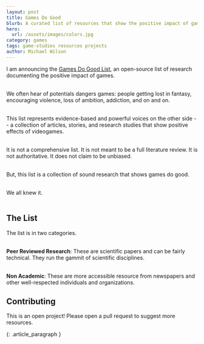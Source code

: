 ```yaml
---
layout: post
title: Games Do Good 
blurb: A curated list of resources that show the positive impact of games.
hero:
  url: /assets/images/colors.jpg
category: games
tags: game-studies resources projects
author: Michael Wilson
---
```

I am announcing the [Games Do Good List](https://github.com/electricjones/games-do-good-list), an open-source list of research documenting the positive impact of games.
<br /><br />

We often hear of potentials dangers games: people getting lost in fantasy, encouraging violence, loss of ambition, addiction, and on and on.
<br /><br />

This list represents evidence-based and powerful voices on the other side -- a collection of articles, stories, and research studies that show positive effects of videogames.
<br /><br />

It is not a comprehensive list. It is not meant to be a full literature review. It is not authoritative. It does not claim to be unbiased.
<br /><br />

But, this list is a collection of sound research that shows games do good.
<br /><br />

We all knew it.
<br /><br />

## The List
The list is in two categories.
<br /><br />

**Peer Reviewed Research**: These are scientific papers and can be fairly technical. They run the gammit of scientific disciplines.
<br /><br />

**Non Academic**: These are more accessible resource from newspapers and other well-respected individuals and organizations.

## Contributing
This is an open project! Please open a pull request to suggest more resources.

{: .article_paragraph }
